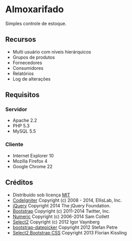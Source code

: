Almoxarifado
============

Simples controle de estoque.

Recursos
------------
- Multi usuário com níveis hierárquicos 
- Grupos de produtos
- Fornecedores
- Consumidores
- Relatórios
- Log de alterações

Requisitos
------------
### Servidor
- Apache 2.2
- PHP 5.3
- MySQL 5.5

### Cliente
- Internet Explorer 10
- Mozilla Firefox 4
- Google Chrome 22

Créditos
------------
- Distribuído sob licença [MIT](https://github.com/weslleih/almoxarifado/blob/master/LICENSE) 
- [CodeIgniter](http://ellislab.com/codeigniter) Copyright (c) 2008 - 2014, EllisLab, Inc.
- [jQuery](https://jquery.org) Copyright 2014 The jQuery Foundation.
- [Bootstrap](http://getbootstrap.com/) Copyright (c) 2011-2014 Twitter, Inc.
- [Numeric](http://www.texotela.co.uk/code/jquery/numeric/) Copyright (c) 2006-2014 Sam Collett
- [Select2](http://ivaynberg.github.io/select2/) Copyright (c) 2012 Igor Vaynberg
- [bootstrap-datepicker](http://www.eyecon.ro/bootstrap-datepicker) Copyright 2012 Stefan Petre
- [Select2 Bootstrap CSS](http://fk.github.io/select2-bootstrap-css/) Copyright 2013 Florian Kissling